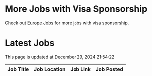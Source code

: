 # More Jobs with Visa Sponsorship

Check out [Europe Jobs](https://github.com/sureshparimi/europejobs#latest-jobs) for more jobs with visa sponsorship.

# Latest Jobs

This page is updated at December 29, 2024 21:54:22

| Job Title | Job Location | Job Link | Job Posted |
| --- | --- | --- | --- |
